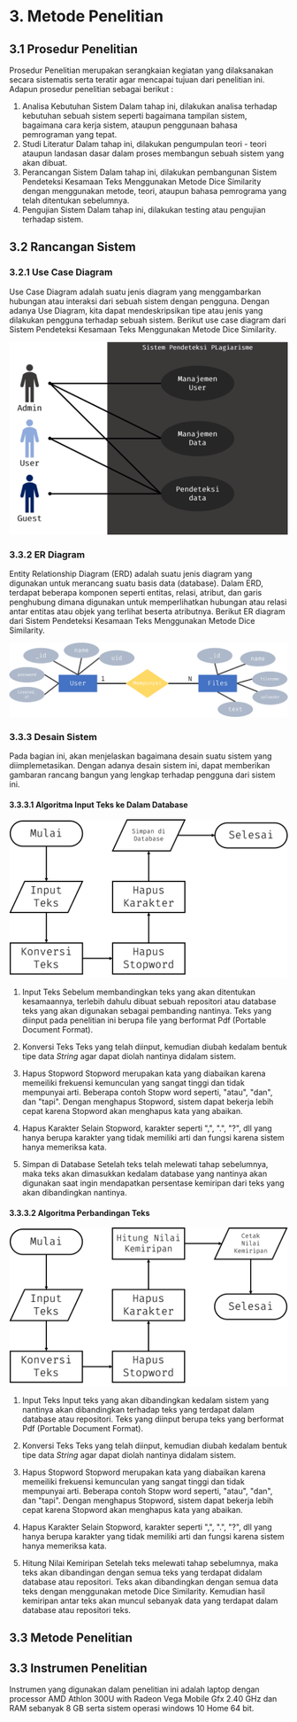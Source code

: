 # 3. Metode Penelitian

## 3.1 Prosedur Penelitian

Prosedur Penelitian merupakan serangkaian kegiatan yang dilaksanakan secara sistematis serta teratir agar mencapai tujuan dari penelitian ini. Adapun prosedur penelitian sebagai berikut :

1. Analisa Kebutuhan Sistem
   Dalam tahap ini, dilakukan analisa terhadap kebutuhan sebuah sistem seperti bagaimana tampilan sistem, bagaimana cara kerja sistem, ataupun penggunaan bahasa pemrograman yang tepat.
2. Studi Literatur
   Dalam tahap ini, dilakukan pengumpulan teori - teori ataupun landasan dasar dalam proses membangun sebuah sistem yang akan dibuat.
3. Perancangan Sistem
   Dalam tahap ini, dilakukan pembangunan Sistem Pendeteksi Kesamaan Teks Menggunakan Metode Dice Similarity dengan menggunakan metode, teori, ataupun bahasa pemrograma yang telah ditentukan sebelumnya.
4. Pengujian Sistem
   Dalam tahap ini, dilakukan testing atau pengujian terhadap sistem.

## 3.2 Rancangan Sistem

### 3.2.1 Use Case Diagram

Use Case Diagram adalah suatu jenis diagram yang menggambarkan hubungan atau interaksi dari sebuah sistem dengan pengguna. Dengan adanya Use Diagram, kita dapat mendeskripsikan tipe atau jenis yang dilakukan pengguna terhadap sebuah sistem. Berikut use case diagram dari Sistem Pendeteksi Kesamaan Teks Menggunakan Metode Dice Similarity.

![Use Case Diagram](img/use_case.png)

### 3.3.2 ER Diagram

Entity Relationship Diagram (ERD) adalah suatu jenis diagram yang digunakan untuk merancang suatu basis data (database). Dalam ERD, terdapat beberapa komponen seperti entitas, relasi, atribut, dan garis penghubung dimana digunakan untuk memperlihatkan hubungan atau relasi antar entitas atau objek yang terlihat beserta atributnya. Berikut ER diagram dari Sistem Pendeteksi Kesamaan Teks Menggunakan Metode Dice Similarity.

![Entity RRelationship Diagram](img/erd.png)

### 3.3.3 Desain Sistem

Pada bagian ini, akan menjelaskan bagaimana desain suatu sistem yang diimplemetasikan. Dengan adanya desain sistem ini, dapat memberikan gambaran rancang bangun yang lengkap terhadap pengguna dari sistem ini.

#### 3.3.3.1 Algoritma Input Teks ke Dalam Database

![Flowchart Input Teks ke Dalam Database](img/flowchart_input.png)

1. Input Teks
   Sebelum membandingkan teks yang akan ditentukan kesamaannya, terlebih dahulu dibuat sebuah repositori atau database teks yang akan digunakan sebagai pembanding nantinya. Teks yang diinput pada penelitian ini berupa file yang berformat Pdf (Portable Document Format).

2. Konversi Teks
   Teks yang telah diinput, kemudian diubah kedalam bentuk tipe data _String_ agar dapat diolah nantinya didalam sistem.

3. Hapus Stopword
   Stopword merupakan kata yang diabaikan karena memeiliki frekuensi kemunculan yang sangat tinggi dan tidak mempunyai arti. Beberapa contoh Stopw word seperti, "atau", "dan", dan "tapi". Dengan menghapus Stopword, sistem dapat bekerja lebih cepat karena Stopword akan menghapus kata yang abaikan.

4. Hapus Karakter
   Selain Stopword, karakter seperti ",", ".", "?", dll yang hanya berupa karakter yang tidak memiliki arti dan fungsi karena sistem hanya memeriksa kata.

5. Simpan di Database
   Setelah teks telah melewati tahap sebelumnya, maka teks akan dimasukkan kedalam database yang nantinya akan digunakan saat ingin mendapatkan persentase kemiripan dari teks yang akan dibandingkan nantinya.

#### 3.3.3.2 Algoritma Perbandingan Teks

![Flowchart Perbandingan Teks](img/flowchart_check.png)

1. Input Teks
   Input teks yang akan dibandingkan kedalam sistem yang nantinya akan dibandingkan terhadap teks yang terdapat dalam database atau repositori. Teks yang diinput berupa teks yang berformat Pdf (Portable Document Format).

2. Konversi Teks
   Teks yang telah diinput, kemudian diubah kedalam bentuk tipe data _String_ agar dapat diolah nantinya didalam sistem.

3. Hapus Stopword
   Stopword merupakan kata yang diabaikan karena memeiliki frekuensi kemunculan yang sangat tinggi dan tidak mempunyai arti. Beberapa contoh Stopw word seperti, "atau", "dan", dan "tapi". Dengan menghapus Stopword, sistem dapat bekerja lebih cepat karena Stopword akan menghapus kata yang abaikan.

4. Hapus Karakter
   Selain Stopword, karakter seperti ",", ".", "?", dll yang hanya berupa karakter yang tidak memiliki arti dan fungsi karena sistem hanya memeriksa kata.

5. Hitung Nilai Kemiripan
   Setelah teks melewati tahap sebelumnya, maka teks akan dibandingan dengan semua teks yang terdapat didalam database atau repositori. Teks akan dibandingkan dengan semua data teks dengan menggunakan metode Dice Similarity. Kemudian hasil kemiripan antar teks akan muncul sebanyak data yang terdapat dalam database atau repositori teks.

## 3.3 Metode Penelitian

## 3.3 Instrumen Penelitian

Instrumen yang digunakan dalam penelitian ini adalah laptop dengan processor AMD Athlon 300U with Radeon Vega Mobile Gfx 2.40 GHz dan RAM sebanyak 8 GB serta sistem operasi windows 10 Home 64 bit.
